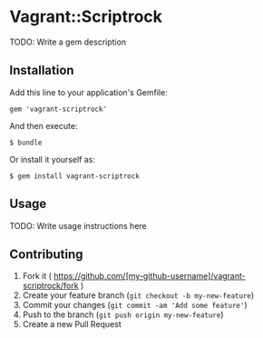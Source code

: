 # Vagrant::Scriptrock

TODO: Write a gem description

## Installation

Add this line to your application's Gemfile:

    gem 'vagrant-scriptrock'

And then execute:

    $ bundle

Or install it yourself as:

    $ gem install vagrant-scriptrock

## Usage

TODO: Write usage instructions here

## Contributing

1. Fork it ( https://github.com/[my-github-username]/vagrant-scriptrock/fork )
2. Create your feature branch (`git checkout -b my-new-feature`)
3. Commit your changes (`git commit -am 'Add some feature'`)
4. Push to the branch (`git push origin my-new-feature`)
5. Create a new Pull Request
